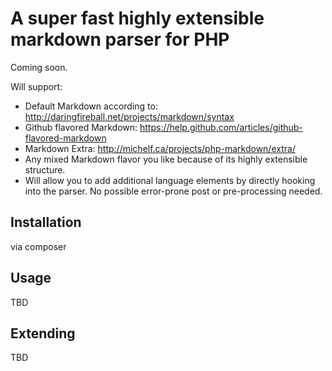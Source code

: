 A super fast highly extensible markdown parser for PHP
======================================================

Coming soon.

Will support:

- Default Markdown according to: http://daringfireball.net/projects/markdown/syntax
- Github flavored Markdown: https://help.github.com/articles/github-flavored-markdown
- Markdown Extra: http://michelf.ca/projects/php-markdown/extra/
- Any mixed Markdown flavor you like because of its highly extensible structure.
- Will allow you to add additional language elements by directly hooking into the parser.
  No possible error-prone post or pre-processing needed.

Installation
------------

via composer

Usage
-----

TBD

Extending
---------

TBD

